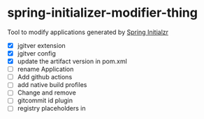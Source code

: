 # spring-initializer-modifier-thing

Tool to modify applications generated by [Spring Initialzr](start.spring.io)

- [X] jgitver extension
- [X] jgitver config
- [X] update the artifact version in pom.xml
- [ ] rename Application
- [ ] Add github actions
- [ ] add native build profiles
- [ ] Change <name> and remove <description>
- [ ] gitcommit id plugin
- [ ] registry placeholders in <properties>